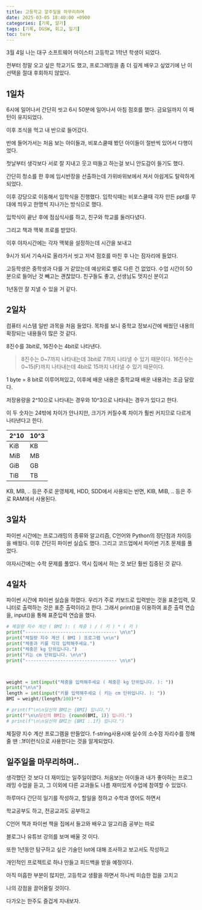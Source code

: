 ```yaml
---
title: 고등학교 알주일을 마무리하며
date: 2025-03-05 18:40:00 +0900
categories: [기록, 알가]
tags: [기록, DGSW, 회고, 일기]
toc: ture
---
```



3월 4일 나는 대구 소프트웨어 마이스터 고등학교 1학년 학생이 되었다.

전부터 정말 오고 싶은 학교기도 했고, 프로그래밍을 좀 더 깊게 배우고 싶었기에 난 이 선택을 절대 후회하지 않았다.

## 1일차

6시에 일어나서 간단히 씻고 6시 50분에 일어나서 아침 점호를 했다. 금요일까지 이 패턴이 유지되었다.

이후 조식을 먹고 내 반으로 들어갔다. 

반에 들어가서는 처음 보는 아이들과, 비포스쿨때 봤던 아이들이 절반씩 있어서 다행이었다.

첫날부터 생각보다 서로 잘 지내고 웃고 떠들고 하는걸 보니 안도감이 들기도 했다.

간단히 청소를 한 후에 임시반장을 선출하는데 가위바위보에서 져서 아쉽게도 탈락하게되었다.

이후 강당으로 이동해서 입학식을 진행했다. 입학식때는 비포스쿨때 각자 만든 ppt를 무대에 띄우고 한명씩 지나가는 방식으로 했다.

입학식이 끝난 후에 점심식사를 하고, 친구와 학교를 둘러다녔다.

그리고 책과 맥북 프로를 받았다.

이후 야자시간에는 각자 맥북을 설정하는데 시간을 보내고

9시가 되서 기숙사로 올라가서 씻고 저녁 점호를 마친 후
나는 잠자리에 들었다.

고등학생은 중학생과 다를 거 같았는데 예상외로 별로 다른 건 없었다. 수업 시간이 50분으로 들어난 것 빼고는 괜찮았다. 친구들도 좋고, 선생님도 멋지신 분이고

1년동안 잘 지낼 수 있을 거 같다.

## 2일차

컴퓨터 시스템 일반 과목을 처음 들었다. 목차를 보니 중학교 정보시간에 배웠던 내용의 확장되는 내용들이 많은 것 같다. 

8진수를 3bit로, 16진수는 4bit로 나타낸다.
> 8진수는 0~7까지 나타내는데 3bit로 7까지 나타낼 수 있기 때문이다.
> 16진수는 0~15(F)까지 나타내는데 4bit로 15까지 나타낼 수 있기 때문이다.

1 byte = 8 bit로 이루어져있고, 이후에 배운 내용은 중학교때 배운 내용과는 조금 달랐다.

저장용량을 2^10으로 나타내는 경우와 10^3으로 나타내는 경우가 있다고 한다.

이 두 숫자는 24밖에 차이가 안나지만, 크기가 커질수록 차이가 훨씬 커지므로 다르게 나타낸다고 한다.

| 2^10  | 10^3  |
|------|-------|
| KiB| KB  |
| MiB| MB  |
| GiB| GB  |
| TiB| TB  |

KB, MB, .. 등은 주로 운영체제, HDD, SDD에서 사용되는 반면,
KIB, MIB, .. 등은 주로 RAM에서 사용된다.


## 3일차

파이썬 시간에는 프로그래밍의 종류와 알고리즘, C언어와 Python의 장단점과 차이등을 배웠다. 이후 간단히 파이썬 실습도 했다. 그리고 코드업에서 파이썬 기초 문제를 풀었다.

야자시간에는 수학 문제를 풀었다. 역시 집에서 하는 것 보단 훨씬 집중된 것 같다.

## 4일차

파이썬 시간에 파이썬 실습을 하였다. 우리가 주로 키보드로 입력받는 것을 표준입력,
모니터로 출력하는 것은 표준 출력이라고 한다. 그래서 print()을 이용하여 표준 출력 연습을, input()을 통해 표준입력 연습을 했다.

```python
# 체질량 지수 계산 ( BMI ): ( 체중 ) / ( 키 ) * ( 키 )
print("---------------------------------- \n\n")
print("체질량 지수 계산 ( BMI ) 프로그램 \n\n")
print("체중과 키를 각각 입력해주세요.")
print("체중은 kg 단위입니다.")
print("키는 cm 단위입니다. \n\n")
print("---------------------------------- \n\n")



weight = int(input("체중을 입력해주세요 ( 체중은 kg 단위입니다. ): "))
print("\n\n")
length = int(input("키를 입력해주세요 ( 키는 cm 단위입니다. ): "))
BMI = weight/(length/100)**2

# print(f"\n\n딩신의 BMI는 {BMI} 입니다.")
print(f"\n\n딩신의 BMI는 {round(BMI, 1)} 입니다.")
# print(f"\n\n딩신의 BMI는 {BMI :.1f} 입니다.")
```
체질량 지수 계산 프로그램을 만들었다. f-string사용시애 
실수의 소수점 자리수를 정해줄 땐 :.1f이런식으로 사용한다는 것을 알게되었다.


## 일주일을 마무리하며..

생각했던 것 보다 더 재미있는 일주일이였다. 처음보는 아이들과 내가 좋아하는 프로그래밍 수업을 듣고, 그 이외에 다른 교과들도 나름 재미있게 수업에 참여할 수 있었다. 

하루마다 간단히 일기를 작성하고, 할일을 정하고 수학과 영어도 하면서

학교공부도 하고, 전공교과도 공부하고

C언어 책과 파이썬 책을 집에서 들고와 배우고 알고리즘 공부는 따로 

블로그나 유튜브 강의를 보며 배울 것 이다.

또한 1년동안 탐구하고 싶은 기술인 Iot에 대해 조사하고 보고서도 작성하고

개인적인 프로젝트로 하나 만들고 피드백을 받을 예정이다.

아직 미흡한 부분이 많지만, 고등학교 생활을 하면서 하나씩 미습한 접을 고치고

나의 강점을 끌어올릴 것이다.

다가오는 한주도 즐겁게 지내보자.